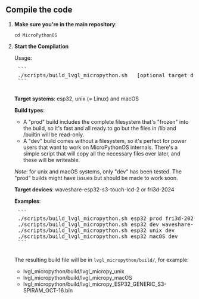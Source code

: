 ## Compile the code

1. **Make sure you're in the main repository**:

    ```
    cd MicroPythonOS
    ```

2. **Start the Compilation**

    Usage:

    <pre>
    ```
    ./scripts/build_lvgl_micropython.sh <target system> <build type (prod or dev)> [optional target device]
    ```
    </pre>

    **Target systems**: esp32, unix (= Linux) and macOS
    
    **Build types**:

    - A "prod" build includes the complete filesystem that's "frozen" into the build, so it's fast and all ready to go but the files in /lib and /builtin will be read-only.
    - A "dev" build comes without a filesystem, so it's perfect for power users that want to work on MicroPythonOS internals. There's a simple script that will copy all the necessary files over later, and these will be writeable.

    _Note_: for unix and macOS systems, only "dev" has been tested. The "prod" builds might have issues but should be made to work soon.

    **Target devices**: waveshare-esp32-s3-touch-lcd-2 or fri3d-2024
    
    **Examples**:

    <pre>
    ```
    ./scripts/build_lvgl_micropython.sh esp32 prod fri3d-2024
    ./scripts/build_lvgl_micropython.sh esp32 dev waveshare-esp32-s3-touch-lcd-2
    ./scripts/build_lvgl_micropython.sh esp32 unix dev
    ./scripts/build_lvgl_micropython.sh esp32 macOS dev
    ```
    </pre>

    The resulting build file will be in `lvgl_micropython/build/`, for example:

    - lvgl_micropython/build/lvgl_micropy_unix
    - lvgl_micropython/build/lvgl_micropy_macOS
    - lvgl_micropython/build/lvgl_micropy_ESP32_GENERIC_S3-SPIRAM_OCT-16.bin

